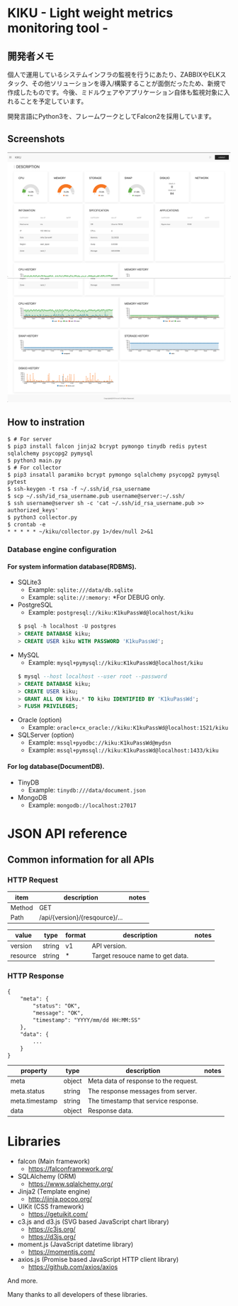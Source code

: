 # KIKU - Light weight metrics monitoring tool -

## 開発者メモ

個人で運用しているシステムインフラの監視を行うにあたり、ZABBIXやELKスタック、その他ソリューションを導入/構築することが面倒だったため、新規で作成したものです。今後、ミドルウェアやアプリケーション自体も監視対象に入れることを予定しています。

開発言語にPython3を、フレームワークとしてFalcon2を採用しています。 

## Screenshots

![Screen Shot](/screenshot/v0.0.1-1.png "Screen Shot")
![Screen Shot](/screenshot/v0.0.1-2.png "Screen Shot")

## How to instration

```
$ # For server
$ pip3 install falcon jinja2 bcrypt pymongo tinydb redis pytest sqlalchemy psycopg2 pymysql
$ python3 main.py
$ # For collector 
$ pip3 insatall paramiko bcrypt pymongo sqlalchemy psycopg2 pymysql pytest
$ ssh-keygen -t rsa -f ~/.ssh/id_rsa_username
$ scp ~/.ssh/id_rsa_username.pub username@server:~/.ssh/
$ ssh username@server sh -c 'cat ~/.ssh/id_rsa_username.pub >> authorized_keys' 
$ python3 collector.py
$ crontab -e
* * * * * ~/kiku/collector.py 1>/dev/null 2>&1
```

### Database engine configuration

#### For system information database(RDBMS).
- SQLite3
  - Example: `sqlite:///data/db.sqlite`
  - Example: `sqlite://:memory:` *For DEBUG only.
- PostgreSQL
  - Example: `postgresql://kiku:K1kuPassWd@localhost/kiku`
  ```sql
  $ psql -h localhost -U postgres
  > CREATE DATABASE kiku;
  > CREATE USER kiku WITH PASSWORD 'K1kuPassWd';
  ```
- MySQL
  - Example: `mysql+pymysql://kiku:K1kuPassWd@localhost/kiku`
  ```sql
  $ mysql --host localhost --user root --password
  > CREATE DATABASE kiku;
  > CREATE USER kiku;
  > GRANT ALL ON kiku.* TO kiku IDENTIFIED BY 'K1kuPassWd';
  > FLUSH PRIVILEGES;
  ```
- Oracle (option)
  - Example: `oracle+cx_oracle://kiku:K1kuPassWd@localhost:1521/kiku`
- SQLServer (option)
  - Example: `mssql+pyodbc://kiku:K1kuPassWd@mydsn`
  - Example: `mssql+pymssql://kiku:K1kuPassWd@localhost:1433/kiku`


#### For log database(DocumentDB).
- TinyDB
  - Example: `tinydb:///data/document.json`
- MongoDB
  - Example: `mongodb://localhost:27017`


# JSON API reference

## Common information for all APIs

### HTTP Request

|item|description|notes|
|---|---|---|
|Method|GET||
|Path|/api/{version}/{resqource}/...||

|value|type|format|description|notes|
|---|---|---|---|---|
|version|string|v1|API version.||
|resource|string|*|Target resouce name to get data.||

### HTTP Response

```
{
    "meta": {
        "status": "OK",
        "message": "OK",
        "timestamp": "YYYY/mm/dd HH:MM:SS"
    },
    "data": {
        ...
    }
}
```

|property|type|description|notes|
|---|---|---|---|
|meta|object|Meta data of response to the request.||
|meta.status|string|The response messages from server.||
|meta.timestamp|string|The timestamp that service response.||
|data|object|Response data.||



# Libraries

- falcon (Main framework)
  - https://falconframework.org/
- SQLAlchemy (ORM)
  - https://www.sqlalchemy.org/
- Jinja2 (Template engine)
  - http://jinja.pocoo.org/
- UIKit (CSS framework)
  - https://getuikit.com/
- c3.js and d3.js (SVG based JavaScript chart library)
  - https://c3js.org/
  - https://d3js.org/
- moment.js (JavaScript datetime library)
  - https://momentjs.com/
- axios.js (Promise based JavaScript HTTP client library)
  - https://github.com/axios/axios

And more.

Many thanks to all developers of these libraries.
